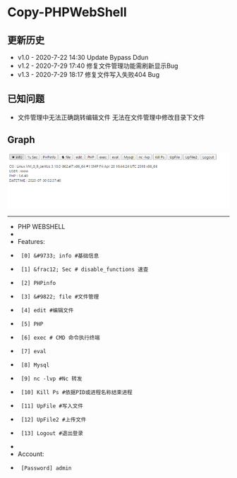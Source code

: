 # Copy-PHPWebShell

更新历史
---
*   v1.0 - 2020-7-22 14:30 Update Bypass Ddun  
*   v1.2 - 2020-7-29 17:40 修复文件管理功能需刷新显示Bug  
*   v1.3 - 2020-7-29 18:17 修复文件写入失败404 Bug



已知问题
---
*   文件管理中无法正确跳转编辑文件 无法在文件管理中修改目录下文件</h5>


Graph
---

![alt text](copy1.png)
___


 * PHP WEBSHELL
 *
 * Features:
 *		[0] &#9733; info #基础信息
 *		[1] &frac12; Sec # disable_functions 速查
 *		[2] PHPinfo
 *		[3] &#9822; file #文件管理
 *		[4] edit #编辑文件
 *		[5] PHP
 *		[6] exec # CMD 命令执行终端
 *		[7] eval
 *		[8] Mysql
 *		[9] nc -lvp #Nc 转发
 *		[10] Kill Ps #依据PID或进程名称结束进程
 *		[11] UpFile #写入文件
 *		[12] UpFile2 #上传文件
 *		[13] Logout #退出登录
 *
 * Account:
 *		[Password] admin
 
